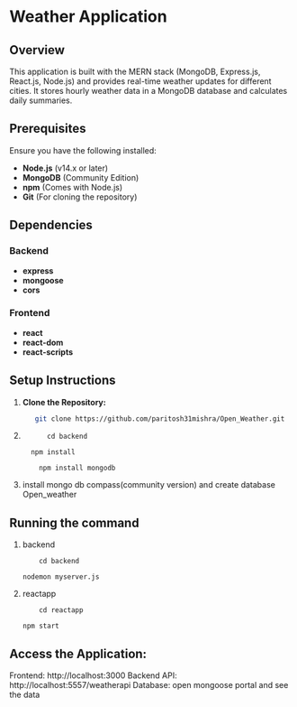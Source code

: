 # Weather Application

## Overview

This application is built with the MERN stack (MongoDB, Express.js, React.js, Node.js) and provides real-time weather updates for different cities. It stores hourly weather data in a MongoDB database and calculates daily summaries.

## Prerequisites

Ensure you have the following installed:

- **Node.js** (v14.x or later)
- **MongoDB** (Community Edition)
- **npm** (Comes with Node.js)
- **Git** (For cloning the repository)

## Dependencies

### Backend

- **express**
- **mongoose**
- **cors**

### Frontend

- **react**
- **react-dom**
- **react-scripts**

## Setup Instructions

1. **Clone the Repository:**

   ```bash
      git clone https://github.com/paritosh31mishra/Open_Weather.git
2. ```
         cd backend
   ```
         npm install
   ```
       npm install mongodb
   
3.    install mongo db compass(community version) and create database Open_weather


## Running the command
1. backend
   ```
       cd backend
   ```
       nodemon myserver.js
2. reactapp
   ```
       cd reactapp
   ```
       npm start

## Access the Application:

Frontend: http://localhost:3000
Backend API: http://localhost:5557/weatherapi
Database:  open mongoose portal and see the data

   





